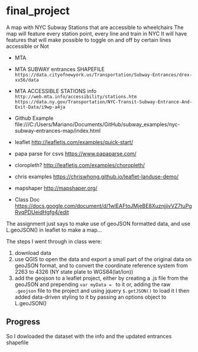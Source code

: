 # final_project
A map with
NYC Subway Stations that are accessible to wheelchairs
The map will feature every station point, every line and train in NYC
It will have features that will make possible to toggle on and off by
certain lines
accessible or Not

* MTA

* MTA SUBWAY entrances SHAPEFILE
`https://data.cityofnewyork.us/Transportation/Subway-Entrances/drex-xx56/data`

* MTA ACCESSIBLE STATIONS info
`http://web.mta.info/accessibility/stations.htm`
`https://data.ny.gov/Transportation/NYC-Transit-Subway-Entrance-And-Exit-Data/i9wp-a4ja`

* Github Example
file:///C:/Users/Mariano/Documents/GitHub/subway_examples/nyc-subway-entrances-map/index.html

* leaflet
http://leafletjs.com/examples/quick-start/

* papa parse for csvs
https://www.papaparse.com/

* cloropleth?
http://leafletjs.com/examples/choropleth/

* chris examples
https://chriswhong.github.io/leaflet-landuse-demo/

* mapshaper
http://mapshaper.org/

* Class Doc
https://docs.google.com/document/d/1wlEAFtoJMjeBE8XuznjjivVZ7tuPgRyqPDUeidHgfg4/edit

The assignment just says to make use of geoJSON formatted data, and use L.geoJSON() in leaflet to make a map...

The steps I went through in class were:
1) download data
2) use QGIS to open the data and export a small part of the original data on geoJSON format, and to convert the coordinate reference system from 2263 to 4326 (NY state plate to WGS84(lat/lon))
3) add the geojson to a leaflet project, either by creating a .js file from the geoJSON and prepending `var myData = ` to it
or, adding the raw `.geojson` file to the project and using jquery `$.getJSON()` to load it
I then added data-driven styling to it by passing an options object to L.geoJSON()

## Progress
So I dowloaded the dataset with the info and the updated entrances shapefile
